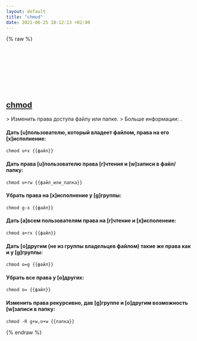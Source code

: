 ```yaml
---
layout: default
title: "chmod"
date: 2021-06-25 18:12:13 +02:00
---
```

{% raw %}
<h2 id="chmod">
  <a href="/ru/common/chmod.html">chmod</a> <a href="#chmod"><svg class="icon">
    <use href="/assets/images/unicode_sprite.svg#link" />
  </svg></a>
</h2>
> Изменить права доступа файлу или папке.
> Больше информации: <https://www.gnu.org/software/coreutils/chmod>.

#### Дать [u]пользователю, который владеет файлом, права на его [x]исполнение:
```shell
chmod u+x {{файл}}
```
#### Дать права [u]пользователю права [r]чтения и [w]записи в файл/папку:
```shell
chmod u+rw {{файл_или_папка}}
```
#### Убрать права на [x]исполнение у [g]группы:
```shell
chmod g-x {{файл}}
```
#### Дать [a]всем пользователям права на [r]чтение и [x]исполенеие:
```shell
chmod a+rx {{файл}}
```
#### Дать [o]другим (не из группы владельцев файлом) такие же права как и у [g]группы:
```shell
chmod o=g {{файл}}
```
#### Убрать все права у [o]других:
```shell
chmod o= {{файл}}
```
#### Изменить права рекурсивно, дав [g]группе и [o]другим возможность [w]записи в папку:
```shell
chmod -R g+w,o+w {{папка}}
```
{% endraw %}